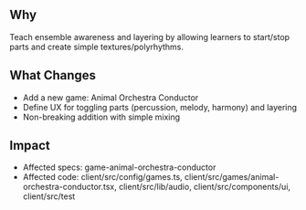 ## Why
Teach ensemble awareness and layering by allowing learners to start/stop parts and create simple textures/polyrhythms.

## What Changes
- Add a new game: Animal Orchestra Conductor
- Define UX for toggling parts (percussion, melody, harmony) and layering
- Non-breaking addition with simple mixing

## Impact
- Affected specs: game-animal-orchestra-conductor
- Affected code: client/src/config/games.ts, client/src/games/animal-orchestra-conductor.tsx, client/src/lib/audio, client/src/components/ui, client/src/test

